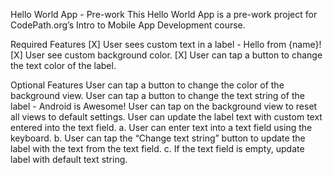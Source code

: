 Hello World App - Pre-work
This Hello World App is a pre-work project for CodePath.org’s Intro to Mobile App Development course.

Required Features
[X] User sees custom text in a label - Hello from {name}!
[X] User see custom background color.
[X] User can tap a button to change the text color of the label.

Optional Features
User can tap a button to change the color of the background view.
User can tap a button to change the text string of the label - Android is Awesome!
User can tap on the background view to reset all views to default settings.
User can update the label text with custom text entered into the text field.
a. User can enter text into a text field using the keyboard.
b. User can tap the “Change text string” button to update the label with the text from the text field.
c. If the text field is empty, update label with default text string.
